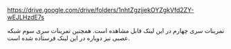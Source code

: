 
https://drive.google.com/drive/folders/1nhtZgzjjekOYZgkVfd2ZY-wEJLHzdE7s

تمرینات سری چهارم در این لینک قابل مشاهده است. همچنین تمرینات سری سوم شبکه عصبی نیز دوباره در این لینک فرستاده شده است.

